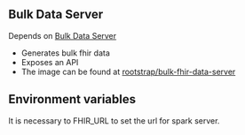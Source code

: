 Bulk Data Server
-----------------

Depends on [Bulk Data Server](https://github.com/smart-on-fhir/bulk-data-server.git)   

- Generates bulk fhir data    
- Exposes an API    
- The image can be found at [rootstrap/bulk-fhir-data-server](https://hub.docker.com/repository/docker/rootstrap/bulk-data-fhir-server)  

## Environment variables    
It is necessary to FHIR_URL to set the url for spark server.     
